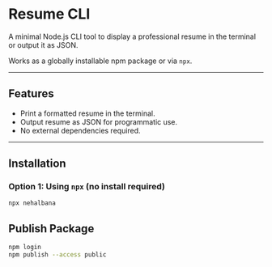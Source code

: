 # Resume CLI

A minimal Node.js CLI tool to display a professional resume in the terminal or output it as JSON.  

Works as a globally installable npm package or via `npx`.

---

## Features

- Print a formatted resume in the terminal.
- Output resume as JSON for programmatic use.
- No external dependencies required.

---

## Installation

### Option 1: Using `npx` (no install required)

```bash
npx nehalbana
```

## Publish Package

```bash
npm login
npm publish --access public
```